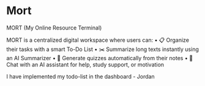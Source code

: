 # Mort
MORT (My Online Resource Terminal)

MORT is a centralized digital workspace where users can:
	•	📋 Organize their tasks with a smart To-Do List
	•	✂️ Summarize long texts instantly using an AI Summarizer
	•	🧠 Generate quizzes automatically from their notes
	•	🤖 Chat with an AI assistant for help, study support, or motivation


I have implemented my todo-list in the dashboard - Jordan
